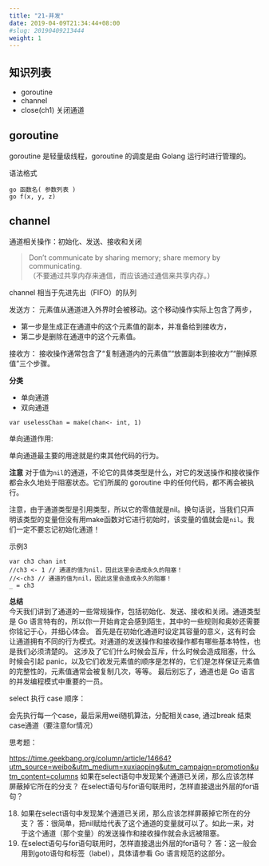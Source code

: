 ```yaml
---
title: "21-并发"
date: 2019-04-09T21:34:44+08:00
#slug: 20190409213444
weight: 1
---
```


## 知识列表 

- goroutine
- channel
- close(ch1) 关闭通道

## goroutine 

goroutine 是轻量级线程，goroutine 的调度是由 Golang 运行时进行管理的。

语法格式

```
go 函数名( 参数列表 )
go f(x, y, z)
```

## channel

通道相关操作：初始化、发送、接收和关闭

> Don’t communicate by sharing memory; share memory by communicating.   
>（不要通过共享内存来通信，而应该通过通信来共享内存。）

channel 相当于先进先出（FIFO）的队列

发送方：
元素值从通道进入外界时会被移动。这个移动操作实际上包含了两步，
- 第一步是生成正在通道中的这个元素值的副本，并准备给到接收方，
- 第二步是删除在通道中的这个元素值。

接收方：
接收操作通常包含了“复制通道内的元素值”“放置副本到接收方”“删掉原值”三个步骤。

**分类**

- 单向通道
- 双向通道

```
var uselessChan = make(chan<- int, 1)
```

单向通道作用: 

单向通道最主要的用途就是约束其他代码的行为。


**注意**
对于值为`nil`的通道，不论它的具体类型是什么，对它的发送操作和接收操作都会永久地处于阻塞状态。它们所属的 goroutine 中的任何代码，都不再会被执行。

注意，由于通道类型是引用类型，所以它的零值就是nil。换句话说，当我们只声明该类型的变量但没有用make函数对它进行初始时，该变量的值就会是`nil`。我们一定不要忘记初始化通道！

示例3
```
var ch3 chan int
//ch3 <- 1 // 通道的值为nil，因此这里会造成永久的阻塞！
//<-ch3 // 通道的值为nil，因此这里会造成永久的阻塞！
_ = ch3
```



**总结**  
今天我们讲到了通道的一些常规操作，包括初始化、发送、接收和关闭。通道类型是 Go 语言特有的，所以你一开始肯定会感到陌生，其中的一些规则和奥妙还需要你铭记于心，并细心体会。 
首先是在初始化通道时设定其容量的意义，这有时会让通道拥有不同的行为模式。对通道的发送操作和接收操作都有哪些基本特性，也是我们必须清楚的。 这涉及了它们什么时候会互斥，什么时候会造成阻塞，什么时候会引起 panic，以及它们收发元素值的顺序是怎样的，它们是怎样保证元素值的完整性的，元素值通常会被复制几次，等等。 
最后别忘了，通道也是 Go 语言的并发编程模式中重要的一员。



select 执行 case 顺序：

会先执行每一个case，最后采用wei随机算法，分配相关case, 通过break 结束case通道（要注意for情况）



思考题：

https://time.geekbang.org/column/article/14664?utm_source=weibo&utm_medium=xuxiaoping&utm_campaign=promotion&utm_content=columns
如果在select语句中发现某个通道已关闭，那么应该怎样屏蔽掉它所在的分支？ 在select语句与for语句联用时，怎样直接退出外层的for语句？

18. 如果在select语句中发现某个通道已关闭，那么应该怎样屏蔽掉它所在的分支？ 
答：很简单，把nil赋给代表了这个通道的变量就可以了。如此一来，对于这个通道（那个变量）的发送操作和接收操作就会永远被阻塞。 
19. 在select语句与for语句联用时，怎样直接退出外层的for语句？ 
答：这一般会用到goto语句和标签（label），具体请参看 Go 语言规范的这部分。